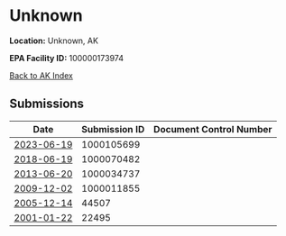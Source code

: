 # Unknown

**Location:** Unknown, AK

**EPA Facility ID:** 100000173974

[Back to AK Index](../../index.md)

## Submissions

| Date | Submission ID | Document Control Number |
|------|--------------|-------------------------|
| [2023-06-19](submissions/1000105699.md) | 1000105699 |  |
| [2018-06-19](submissions/1000070482.md) | 1000070482 |  |
| [2013-06-20](submissions/1000034737.md) | 1000034737 |  |
| [2009-12-02](submissions/1000011855.md) | 1000011855 |  |
| [2005-12-14](submissions/44507.md) | 44507 |  |
| [2001-01-22](submissions/22495.md) | 22495 |  |
